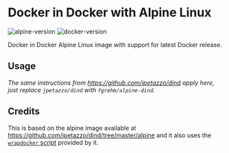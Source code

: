 # Docker in Docker with Alpine Linux

![alpine-version](https://img.shields.io/badge/gliderlabs%2Falpine-3.2-green.svg) ![docker-version](https://img.shields.io/badge/docker-1.7.1-green.svg)

Docker in Docker Alpine Linux image with support for latest Docker release.


## Usage

_The same instructions from https://github.com/jpetazzo/dind apply here, just
replace `jpetazzo/dind` with `fgrehm/alpine-dind`._


## Credits

This is based on the alpine image available at https://github.com/jpetazzo/dind/tree/master/alpine
and it also uses the [`wrapdocker` script](https://github.com/jpetazzo/dind/blob/master/wrapdocker)
provided by it.
